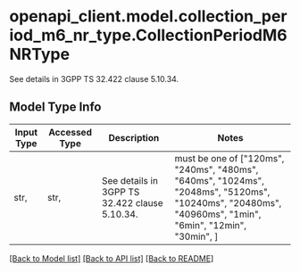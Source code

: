 # openapi_client.model.collection_period_m6_nr_type.CollectionPeriodM6NRType

See details in 3GPP TS 32.422 clause 5.10.34.

## Model Type Info
Input Type | Accessed Type | Description | Notes
------------ | ------------- | ------------- | -------------
str,  | str,  | See details in 3GPP TS 32.422 clause 5.10.34. | must be one of ["120ms", "240ms", "480ms", "640ms", "1024ms", "2048ms", "5120ms", "10240ms", "20480ms", "40960ms", "1min", "6min", "12min", "30min", ] 

[[Back to Model list]](../../README.md#documentation-for-models) [[Back to API list]](../../README.md#documentation-for-api-endpoints) [[Back to README]](../../README.md)

